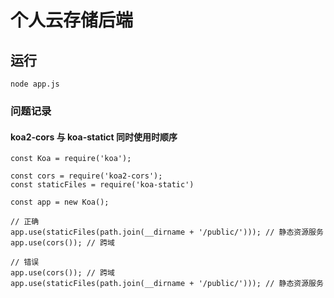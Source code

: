 # 个人云存储后端

## 运行

```
node app.js
```

### 问题记录

#### koa2-cors 与 koa-statict 同时使用时顺序

```
const Koa = require('koa');

const cors = require('koa2-cors');
const staticFiles = require('koa-static')

const app = new Koa();

// 正确
app.use(staticFiles(path.join(__dirname + '/public/'))); // 静态资源服务
app.use(cors()); // 跨域

// 错误
app.use(cors()); // 跨域
app.use(staticFiles(path.join(__dirname + '/public/'))); // 静态资源服务
```
